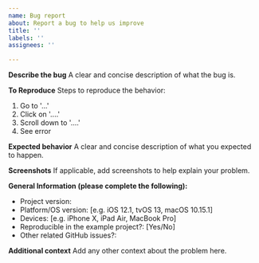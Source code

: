 ```yaml
---
name: Bug report
about: Report a bug to help us improve
title: ''
labels: ''
assignees: ''

---
```


**Describe the bug**
A clear and concise description of what the bug is.

**To Reproduce**
Steps to reproduce the behavior:
1. Go to '...'
2. Click on '....'
3. Scroll down to '....'
4. See error

**Expected behavior**
A clear and concise description of what you expected to happen.

**Screenshots**
If applicable, add screenshots to help explain your problem.

**General Information (please complete the following):**
 - Project version:
 - Platform/OS version: [e.g. iOS 12.1, tvOS 13, macOS 10.15.1]
 - Devices: [e.g. iPhone X, iPad Air, MacBook Pro]
 - Reproducible in the example project?: [Yes/No]
 - Other related GitHub issues?:

**Additional context**
Add any other context about the problem here.
